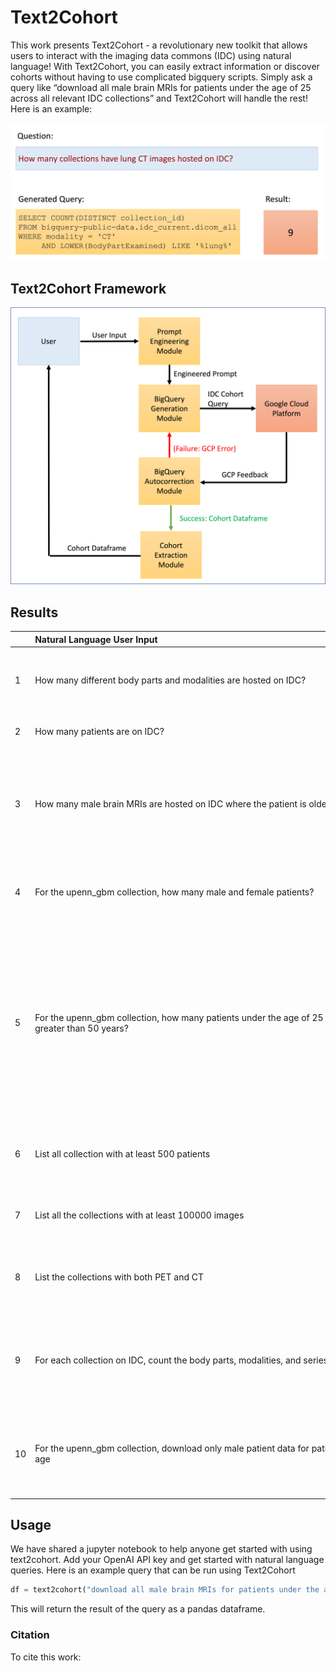 # Text2Cohort
This work presents Text2Cohort - a revolutionary new toolkit that allows users to interact with the imaging data commons (IDC) using natural language! With Text2Cohort, you can easily extract information or discover cohorts without having to use complicated bigquery scripts. Simply ask a query like “download all male brain MRIs for patients under the age of 25 across all relevant IDC collections” and Text2Cohort will handle the rest! Here is an example:

<p align="center">
<img src="./assets/Text2Cohort_Figure0_Example.png" width="600">
</p>

## Text2Cohort Framework

<p align="center">
<img src="./assets/Text2Cohort_Figure1.png" width="600">
</p>

## Results
<!-- <p align="center">
<img src="./assets/Table2_CD_Queries.png" width="600">
</p> -->

| | **Natural Language User Input** | **Text2Cohort Generated Query** |
| :- | :- | :- |
| 1 | How many different body parts and modalities are hosted on IDC? | SELECT COUNT(DISTINCT BodyPartExamined) as num_body_parts, COUNT(DISTINCT Modality) as num_modalities FROM bigquery-public-data.idc_current.dicom_all |
| 2 | How many patients are on IDC? | SELECT COUNT(DISTINCT PatientID) AS num_patients FROM \`bigquery-public-data.idc_current.dicom_all\` |
| 3 | How many male brain MRIs are hosted on IDC where the patient is older than 25 and acquired after 2005? | SELECT COUNT(\*) as num_of_scans FROM \`bigquery-public-data.idc_current.dicom_all\` WHERE Modality = 'MR' AND BodyPartExamined = 'BRAIN' AND PatientSex = 'M' AND CAST(REGEXP_EXTRACT(PatientAge, r'\\d+') AS INT64) > 25 AND CAST(EXTRACT(YEAR FROM StudyDate) AS INT64) > 2005 |
| 4 | For the upenn_gbm collection, how many male and female patients? | SELECT PatientSex, COUNT(DISTINCT PatientID) FROM bigquery-public-data.idc_current.dicom_all WHERE collection_id = 'upenn_gbm' GROUP BY PatientSex |
| 5  | For the upenn_gbm collection, how many patients under the age of 25 years, between 25 and 50, and greater than 50 years? | SELECT CASE WHEN CAST(REGEXP_REPLACE(PatientAge, r'[^0-9]', '') AS INT64) < 25 THEN 'under_25' WHEN CAST(REGEXP_REPLACE(PatientAge, r'[^0-9]', '') AS INT64) >= 25 AND CAST(REGEXP_REPLACE(PatientAge, r'[^0-9]', '') AS INT64) <=50 THEN '25_to_50' WHEN CAST(REGEXP_REPLACE(PatientAge, r'[^0-9]', '') AS INT64) > 50 THEN 'over_50' ELSE 'unknown_age' END AS age_group, COUNT(DISTINCT PatientID) AS num_patients FROM \`bigquery-public-data.idc_current.dicom_all\` WHERE collection_id='upenn_gbm' GROUP BY age_group |
| 6 | List all collection with at least 500 patients | SELECT collection_id, COUNT(DISTINCT PatientID) AS NumPatients FROM \`bigquery-public-data.idc_current.dicom_all\` GROUP BY collection_id HAVING NumPatients >= 500 |
| 7 | List all the collections with at least 100000 images | SELECT collection_id, COUNT(\*) AS num_images FROM \`bigquery-public-data.idc_current.dicom_all\` GROUP BY collection_id HAVING COUNT(\*) >= 100000 |
| 8 | List the collections with both PET and CT | SELECT DISTINCT collection_id FROM \`bigquery-public-data.idc_current.dicom_all\` WHERE modality IN ("CT", "PT") GROUP BY collection_id HAVING COUNT(DISTINCT modality) = 2 |
| 9  | For each collection on IDC, count the body parts, modalities, and series descriptions | SELECT DISTINCT collection_id, COUNT(DISTINCT SeriesDescription) AS NumSeries, COUNT(DISTINCT BodyPartExamined) AS NumBodyParts, COUNT(DISTINCT Modality) AS NumModalities FROM \`bigquery-public-data.idc_current.dicom_all\` GROUP BY collection_id |
| 10 | For the upenn_gbm collection, download only male patient data for patients between 25 and 50 years of age | SELECT \* FROM \`bigquery-public-data.idc_current.dicom_all\` WHERE collection_id = 'upenn_gbm' AND PatientSex = 'M' AND PatientAge LIKE '%Y' AND CAST(REGEXP_REPLACE(PatientAge, "[^\\\\d]", "") AS INT64) BETWEEN 25 AND 50 |

## Usage
We have shared a jupyter notebook to help anyone get started with using text2cohort. Add your OpenAI API key and get started with natural language queries. Here is an example query that can be run using Text2Cohort

```python
df = text2cohort("download all male brain MRIs for patients under the age of 25 across all relevant IDC collections")
```
This will return the result of the query as a pandas dataframe.

### Citation 
To cite this work:

```text

```

